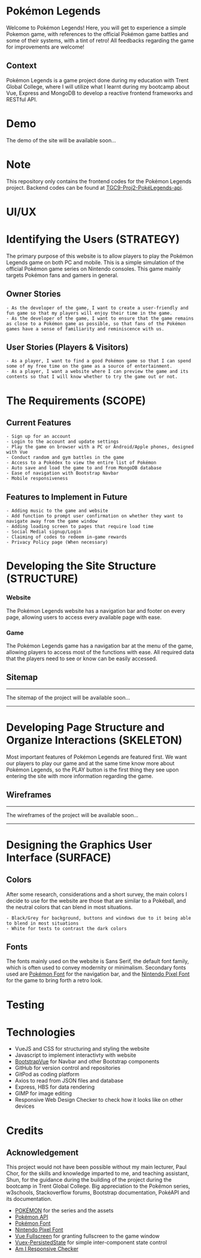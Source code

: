 # Pokémon Legends
Welcome to Pokémon Legends! Here, you will get to experience a simple Pokemon game, with references to the official Pokémon game battles and some of their systems, with a tint of retro! All feedbacks regarding the game for improvements are welcome!

## Context
Pokémon Legends is a game project done during my education with Trent Global College, where I will utilize what I learnt during my bootcamp about Vue, Express and MongoDB to develop a reactive frontend frameworks and RESTful API.

# Demo
The demo of the site will be available soon...

# Note
This repository only contains the frontend codes for the Pokémon Legends project.
Backend codes can be found at [TGC9-Proj2-PokéLegends-api](https://github.com/yuhengen/tgc9-proj2-PokeLegends-api).

# UI/UX
# Identifying the Users (STRATEGY)
The primary purpose of this website is to allow players to play the Pokémon Legends game on both PC and mobile. This is a simple simulation of the official Pokémon game series on Nintendo consoles. This game mainly targets Pokémon fans and gamers in general.

## Owner Stories
```
- As the developer of the game, I want to create a user-friendly and fun game so that my players will enjoy their time in the game.
- As the developer of the game, I want to ensure that the game remains as close to a Pokémon game as possible, so that fans of the Pokémon games have a sense of familiarity and reminiscence with us.
```

## User Stories (Players & Visitors)
```
- As a player, I want to find a good Pokémon game so that I can spend some of my free time on the game as a source of entertainment.
- As a player, I want a website where I can preview the game and its contents so that I will know whether to try the game out or not.
```

# The Requirements (SCOPE)
## Current Features
```
- Sign up for an account
- Login to the account and update settings
- Play the game on browser with a PC or Android/Apple phones, designed with Vue
- Conduct random and gym battles in the game
- Access to a Pokédex to view the entire list of Pokémon
- Auto save and load the game to and from MongoDB database
- Ease of navigation with Bootstrap Navbar
- Mobile responsiveness
```
## Features to Implement in Future
```
- Adding music to the game and website
- Add function to prompt user confirmation on whether they want to navigate away from the game window
- Adding loading screen to pages that require load time
- Social Medial signup/Login
- Claiming of codes to redeem in-game rewards
- Privacy Policy page (When necessary)
```

# Developing the Site Structure (STRUCTURE)
### Website
The Pokémon Legends website has a navigation bar and footer on every page, allowing users to access every available page with ease.

### Game
The Pokémon Legends game has a navigation bar at the menu of the game, allowing players to access most of the functions with ease. All required data that the players need to see or know can be easily accessed.

## Sitemap

---

The sitemap of the project will be available soon...

---

# Developing Page Structure and Organize Interactions (SKELETON)
Most important features of Pokémon Legends are featured first. We want our players to play our game and at the same time know more about Pokémon Legends, so the PLAY button is the first thing they see upon entering the site with more information regarding the game.

## Wireframes

---

The wireframes of the project will be available soon...

---

# Designing the Graphics User Interface (SURFACE)
## Colors
After some research, considerations and a short survey, the main colors I decide to use for the website are those that are similar to a Pokéball, and the neutral colors that can blend in most situations.
```
- Black/Grey for background, buttons and windows due to it being able to blend in most situations
- White for texts to contrast the dark colors
```

## Fonts
The fonts mainly used on the website is Sans Serif, the default font family, which is often used to convey modernity or minimalism.
Secondary fonts used are [Pokémon Font](https://www.dafont.com/pokemon.font) for the navigation bar, and the [Nintendo Pixel Font](https://www.fontspace.com/press-start-2p-font-f11591) for the game to bring forth a retro look.

# Testing

# Technologies
- VueJS and CSS for structuring and styling the website
- Javascript to implement interactivty with website
- [BootstrapVue](https://bootstrap-vue.org/) for Navbar and other Bootstrap components
- GitHub for version control and repositories
- GitPod as coding platform
- Axios to read from JSON files and database
- Express, HBS for data rendering
- GIMP for image editing
- Responsive Web Design Checker to check how it looks like on other devices

# Credits
## Acknowledgement
This project would not have been possible without my main lecturer, Paul Chor, for the skills and knowledge imparted to me, and teaching assistant, Shun, for the guidance during the building of the project during the bootcamp in Trent Global College.
Big appreciation to the Pokémon series, w3schools, Stackoverflow forums, Bootstrap documentation, PokéAPI and its documentation.

- [POKÉMON](https://www.pokemon.com/sg/) for the series and the assets
- [Pokémon API](https://pokeapi.co/)
- [Pokémon Font](https://www.dafont.com/pokemon.font)
- [Nintendo Pixel Font](https://www.fontspace.com/press-start-2p-font-f11591)
- [Vue Fullscreen](http://mirari.cc/vue-fullscreen/) for granting fullscreen to the game window
- [Vuex-PersistedState](https://www.npmjs.com/package/vuex-persistedstate) for simple inter-component state control
- [Am I Responsive Checker](http://ami.responsivedesign.is/)